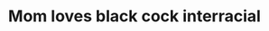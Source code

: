 ---
layout: post
title: Mom loves black cock interracial
duration: '05:08'
view: 235
rate: 2
video: 'https://flashservice.xvideos.com/embedframe/6627705'
priority: 0.9
changefreq: daily
---